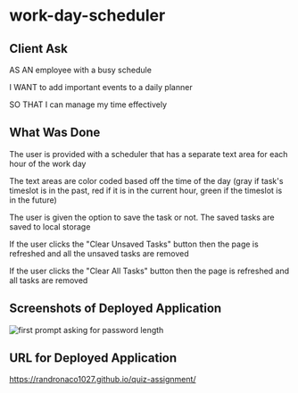 # work-day-scheduler

## Client Ask 

AS AN employee with a busy schedule

I WANT to add important events to a daily planner

SO THAT I can manage my time effectively

## What Was Done

The user is provided with a scheduler that has a separate text area for each hour of the work day

The text areas are color coded based off the time of the day (gray if task's timeslot is in the past, red if it is in the current hour, green if the timeslot is in the future)

The user is given the option to save the task or not. The saved tasks are saved to local storage

If the user clicks the "Clear Unsaved Tasks" button then the page is refreshed and all the unsaved tasks are removed

If the user clicks the "Clear All Tasks" button then the page is refreshed and all tasks are removed

## Screenshots of Deployed Application

![first prompt asking for password length](./assets/images/passwordLength.png)

## URL for Deployed Application

https://randronaco1027.github.io/quiz-assignment/ 